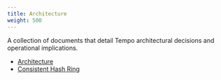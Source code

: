 ```yaml
---
title: Architecture
weight: 500
---
```


A collection of documents that detail Tempo architectural decisions and operational implications.

- [Architecture](architecture/)
- [Consistent Hash Ring](consistent-hash-ring/)
